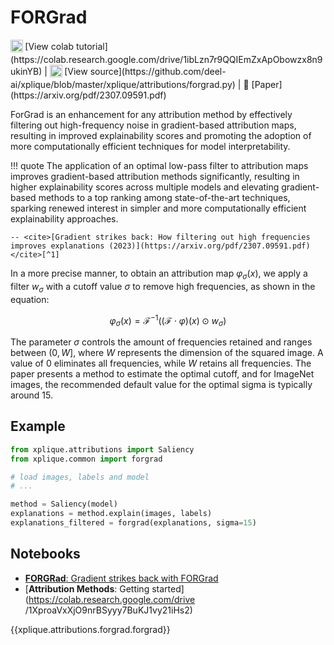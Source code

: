 # FORGrad

<sub>
    <img src="https://upload.wikimedia.org/wikipedia/commons/d/d0/Google_Colaboratory_SVG_Logo.svg" width="20">
</sub> [View colab tutorial](https://colab.research.google.com/drive/1ibLzn7r9QQIEmZxApObowzx8n9ukinYB) |
<sub>
    <img src="https://upload.wikimedia.org/wikipedia/commons/9/91/Octicons-mark-github.svg" width="20">
</sub> [View source](https://github.com/deel-ai/xplique/blob/master/xplique/attributions/forgrad.py) |
📰 [Paper](https://arxiv.org/pdf/2307.09591.pdf)

ForGrad is an enhancement for any attribution method by effectively filtering
out high-frequency noise in gradient-based attribution maps, resulting in improved explainability scores and
promoting the adoption of more computationally efficient techniques for model interpretability.

!!! quote
    The application of an optimal low-pass filter to attribution maps improves gradient-based attribution methods significantly, resulting in higher explainability scores across multiple models and elevating gradient-based methods to a top ranking among state-of-the-art techniques, sparking renewed interest in simpler and more computationally efficient explainability approaches.

    -- <cite>[Gradient strikes back: How filtering out high frequencies improves explanations (2023)](https://arxiv.org/pdf/2307.09591.pdf)</cite>[^1]

In a more precise manner, to obtain an attribution map $\varphi_\sigma(x)$, we apply a filter $w_\sigma$ with a cutoff value $\sigma$ to remove high frequencies, as shown in the equation:

$$ \varphi_\sigma(x) = \mathcal{F}^{-1}((\mathcal{F} \cdot \varphi)(x) \odot w_\sigma) $$

The parameter $\sigma$ controls the amount of frequencies retained and ranges between $(0, W]$, where $W$ represents the dimension of the squared image. A value of $0$ eliminates all frequencies, while $W$ retains all frequencies. The paper presents a method to estimate the optimal cutoff, and for ImageNet images, the recommended default value for the optimal sigma is typically around 15.


## Example

```python
from xplique.attributions import Saliency
from xplique.common import forgrad

# load images, labels and model
# ...

method = Saliency(model)
explanations = method.explain(images, labels)
explanations_filtered = forgrad(explanations, sigma=15)
```

## Notebooks

- [**FORGRad**: Gradient strikes back with FORGrad](https://colab.research.google.com/drive/1ibLzn7r9QQIEmZxApObowzx8n9ukinYB)
- [**Attribution Methods**: Getting started](https://colab.research.google.com/drive
/1XproaVxXjO9nrBSyyy7BuKJ1vy21iHs2)


{{xplique.attributions.forgrad.forgrad}}


[^1]: [Gradient strikes back: How filtering out high frequencies improves explanations (2023)](https://arxiv.org/pdf/2307.09591.pdf)